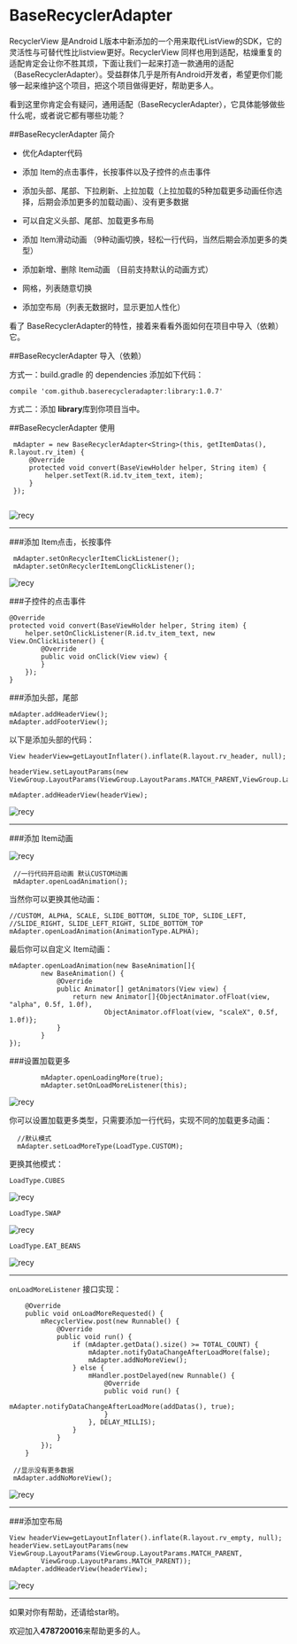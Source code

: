 # BaseRecyclerAdapter

RecyclerView 是Android L版本中新添加的一个用来取代ListView的SDK，它的灵活性与可替代性比listview更好。RecyclerView  同样也用到适配，枯燥重复的适配肯定会让你不胜其烦，下面让我们一起来打造一款通用的适配（BaseRecyclerAdapter）。受益群体几乎是所有Android开发者，希望更你们能够一起来维护这个项目，把这个项目做得更好，帮助更多人。

看到这里你肯定会有疑问，通用适配（BaseRecyclerAdapter），它具体能够做些什么呢，或者说它都有哪些功能？

##BaseRecyclerAdapter 简介

-  优化Adapter代码

-  添加 Item的点击事件，长按事件以及子控件的点击事件

- 添加头部、尾部、下拉刷新、上拉加载（上拉加载的5种加载更多动画任你选择，后期会添加更多的加载动画）、没有更多数据

- 可以自定义头部、尾部、加载更多布局

-  添加 Item滑动动画 （9种动画切换，轻松一行代码，当然后期会添加更多的类型）

-  添加新增、删除 Item动画 （目前支持默认的动画方式）

- 网格，列表随意切换

- 添加空布局（列表无数据时，显示更加人性化）

看了 BaseRecyclerAdapter的特性，接着来看看外面如何在项目中导入（依赖）它。

##BaseRecyclerAdapter 导入（依赖）

方式一：build.gradle 的 dependencies 添加如下代码：

```
compile 'com.github.baserecycleradapter:library:1.0.7'

```

方式二：添加 **library**库到你项目当中。


##BaseRecyclerAdapter 使用

```
 mAdapter = new BaseRecyclerAdapter<String>(this, getItemDatas(), R.layout.rv_item) {
     @Override
     protected void convert(BaseViewHolder helper, String item) {
         helper.setText(R.id.tv_item_text, item);
     }
 });
        
```

![recy](http://img.blog.csdn.net/20160728111249536)

----------

###添加 Item点击，长按事件

```
 mAdapter.setOnRecyclerItemClickListener();
 mAdapter.setOnRecyclerItemLongClickListener();
```

![recy](http://img.blog.csdn.net/20160728111739762)


###子控件的点击事件

```
@Override
protected void convert(BaseViewHolder helper, String item) {
    helper.setOnClickListener(R.id.tv_item_text, new View.OnClickListener() {
        @Override
        public void onClick(View view) {
        }
    });
}

```

###添加头部，尾部

```
mAdapter.addHeaderView();
mAdapter.addFooterView();
```

以下是添加头部的代码：

```
View headerView=getLayoutInflater().inflate(R.layout.rv_header, null);

headerView.setLayoutParams(new ViewGroup.LayoutParams(ViewGroup.LayoutParams.MATCH_PARENT,ViewGroup.LayoutParams.WRAP_CONTENT));

mAdapter.addHeaderView(headerView);
```

![recy](http://img.blog.csdn.net/20160728123126645)

----------

###添加 Item动画

![recy](http://img.blog.csdn.net/20160728114134232)    

```
 //一行代码开启动画 默认CUSTOM动画
 mAdapter.openLoadAnimation();
```

当然你可以更换其他动画：

```
//CUSTOM, ALPHA, SCALE, SLIDE_BOTTOM, SLIDE_TOP, SLIDE_LEFT, //SLIDE_RIGHT, SLIDE_LEFT_RIGHT, SLIDE_BOTTOM_TOP 
mAdapter.openLoadAnimation(AnimationType.ALPHA);
```

最后你可以自定义 Item动画：

```
mAdapter.openLoadAnimation(new BaseAnimation[]{
        new BaseAnimation() {
            @Override
            public Animator[] getAnimators(View view) {
                return new Animator[]{ObjectAnimator.ofFloat(view, "alpha", 0.5f, 1.0f),
                        ObjectAnimator.ofFloat(view, "scaleX", 0.5f, 1.0f)};
            }
        }
});
```

###设置加载更多

```
        mAdapter.openLoadingMore(true);
        mAdapter.setOnLoadMoreListener(this);
```

![recy](http://img.blog.csdn.net/20160728123855076)

你可以设置加载更多类型，只需要添加一行代码，实现不同的加载更多动画：

```
  //默认模式
  mAdapter.setLoadMoreType(LoadType.CUSTOM); 
```

更换其他模式：

`LoadType.CUBES`

![recy](http://img.blog.csdn.net/20160728125211173)

`LoadType.SWAP` 

![recy](http://img.blog.csdn.net/20160728125012142)

 `LoadType.EAT_BEANS`

![recy](http://img.blog.csdn.net/20160728130119303)

----------

`onLoadMoreListener` 接口实现：

```
    @Override
    public void onLoadMoreRequested() {
        mRecyclerView.post(new Runnable() {
            @Override
            public void run() {
                if (mAdapter.getData().size() >= TOTAL_COUNT) {
                    mAdapter.notifyDataChangeAfterLoadMore(false);
                    mAdapter.addNoMoreView();
                } else {
                    mHandler.postDelayed(new Runnable() {
                        @Override
                        public void run() {
                            mAdapter.notifyDataChangeAfterLoadMore(addDatas(), true);
                        }
                    }, DELAY_MILLIS);
                }
            }
        });
    }
```
                                                                   
```
 //显示没有更多数据
 mAdapter.addNoMoreView();
```

![recy](http://img.blog.csdn.net/20160728130541677)  

----------

###添加空布局

```
View headerView=getLayoutInflater().inflate(R.layout.rv_empty, null);
headerView.setLayoutParams(new ViewGroup.LayoutParams(ViewGroup.LayoutParams.MATCH_PARENT,
        ViewGroup.LayoutParams.MATCH_PARENT));
mAdapter.addHeaderView(headerView);
```

![recy](http://img.blog.csdn.net/20160728130843978)

----------

如果对你有帮助，还请给star哟。

欢迎加入**478720016**来帮助更多的人。
